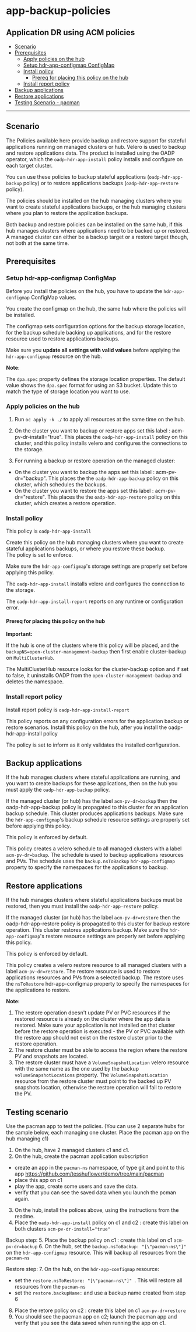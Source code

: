 # app-backup-policies
Application DR using ACM policies 
------

- [Scenario](#scenario)
- [Prerequisites](#prerequisites)
  - [Apply policies on the hub](#apply-policies-on-the-hub)
  - [Setup hdr-app-configmap ConfigMap](#setup-hdr-app-configmap-configmap)
  - [Install policy](#install-policy)
    - [Prereq for placing this policy on the hub](#prereq-for-placing-this-policy-on-the-hub)
  - [Install report policy](#install-report-policy)
- [Backup applications](#backup-applications)
- [Restore applications](#restore-applications)
- [Testing Scenario - pacman](#testing-scenario)

------

## Scenario
The Policies available here provide backup and restore support for stateful applications running on  managed clusters or hub. Velero is used to backup and restore applications data. The product is installed using the OADP operator, which the `oadp-hdr-app-install` policy installs and configure on each target cluster.

You can use these policies to backup stateful applications (`oadp-hdr-app-backup` policy) or to restore applications backups (`oadp-hdr-app-restore` policy).

The policies should be installed on the hub managing clusters where you want to create stateful applications backups, or the hub managing clusters where you plan to restore the application backups. 

Both backup and restore policies can be installed on the same hub, if this hub manages clusters where applications need to be backed up or restored. A managed cluster can either be a backup target or a restore target though, not both at the same time. 


## Prerequisites


### Setup hdr-app-configmap ConfigMap

Before you install the policies on the hub, you have to update the `hdr-app-configmap` ConfigMap values. 

You create the configmap on the hub, the same hub where the policies will be installed.

The configmap sets configuration options for the backup storage location, for the backup schedule backing up applications, and for the restore resource used to restore applications backups.

Make sure you <b>update all settings with valid values</b> before applying the `hdr-app-configmap` resource on the hub.

<b>Note</b>:

The `dpa.spec` property defines the storage location properties. The default value shows the `dpa.spec` format for using an S3 bucket. Update this to match the type of storage location you want to use.


### Apply policies on the hub

1. Run `oc apply -k ./` to apply all resources at the same time on the hub. 

2. On the cluster you want to backup or restore apps set this label : acm-pv-dr-install="true". 
This places the `oadp-hdr-app-install` policy on this cluster, and this policy installs velero and configures the connections to the storage.

3. For running a backup or restore operation on the managed cluster:
  - On the cluster you want to backup the apps set this label : acm-pv-dr="backup". 
This places the the `oadp-hdr-app-backup` policy on this cluster, which schedules the backups.
  - On the cluster you want to restore the apps set this label : acm-pv-dr="restore". 
This places the the `oadp-hdr-app-restore` policy on this cluster, which creates a restore operation.


### Install policy 


This policy is `oadp-hdr-app-install` 

Create this policy on the hub managing clusters where you want to create stateful applications backups,
or where you restore these backup.  
The policy is set to enforce.

Make sure the `hdr-app-configmap`'s storage settings are properly set before applying this policy.

The  `oadp-hdr-app-install` installs velero and configures the connection to the storage.

The  `oadp-hdr-app-install-report` reports on any runtime or configuration error.

#### Prereq for placing this policy on the hub


<b>Important:</b>

If the hub is one of the clusters where this policy will be placed, and the `backupNS=open-cluster-management-backup` then first enable cluster-backup on `MultiClusterHub`. 

The MultiClusterHub resource looks for the cluster-backup option and if set to false, it uninstalls OADP from the `open-cluster-management-backup` and deletes the namespace.


### Install report policy

Install report policy is `oadp-hdr-app-install-report` 


This policy reports on any configuration errors for the application backup or restore scenarios.
Install this policy on the hub, after you install the oadp-hdr-app-install policy

The policy is set to inform as it only validates the installed configuration.

## Backup applications

If the hub manages clusters where stateful applications are running, and you want to create backups for these applications, then on the hub you must apply the `oadp-hdr-app-backup` policy.


If the managed cluster (or hub) has the label `acm-pv-dr=backup` then the oadp-hdr-app-backup policy 
is propagated to this cluster for an application backup schedule. This cluster produces applications backups.
Make sure the `hdr-app-configmap`'s backup schedule resource settings are properly set before applying this policy.

This policy is enforced by default.

This policy creates a velero schedule to all managed clusters with a label `acm-pv-dr=backup`.
The schedule is used to backup applications resources and PVs.
The schedule uses the `backup.nsToBackup` `hdr-app-configmap` property to specify the namespaces for the applications to backup. 


## Restore applications

If the hub manages clusters where stateful applications backups must be restored, then you must install the `oadp-hdr-app-restore` policy.

If the managed cluster (or hub) has the label `acm-pv-dr=restore` then the oadp-hdr-app-restore policy 
is propagated to this cluster for backup restore operation. This cluster restores applications backup.
Make sure the `hdr-app-configmap`'s restore resource settings are properly set before applying this policy.

This policy is enforced by default.

This policy creates a velero restore resource to all managed clusters 
with a label `acm-pv-dr=restore`. The restore resource is used to restore applications resources and PVs
from a selected backup.
The restore uses the `nsToRestore` hdr-app-configmap property to specify the namespaces for the applications to restore.


<b>Note:</b>
1. The restore operation doesn't update PV or PVC resources if the restored resource is already on the cluster where the app data is restored. Make sure your application is not installed on that cluster before the restore operation is executed - the PV or PVC available with the restore app should not exist on the restore cluster prior to the restore operation.
2. The restore cluster must be able to access the region where the restore PV and snapshots are located.
3. The restore cluster must have a `VolumeSnapshotLocation` velero resource with the same name as the one used by the backup `volumeSnapshotLocations` property. The `VolumeSnapshotLocation` resource from the restore cluster must point to the backed up PV snapshots location, otherwise the restore operation will fail to restore the PV.



## Testing scenario

Use the pacman app to test the policies. (You can use 2 separate hubs for the sample below, each managing one cluster. Place the pacman app on the hub managing c1)

1. On the hub, have 2 managed clusters c1 and c1.
2. On the hub, create the pacman application subscription 
- create an app in the `pacman-ns` namespace, of type git and point to this app https://github.com/tesshuflower/demo/tree/main/pacman
- place this app on c1
- play the app, create some users and save the data.
- verify that you can see the saved data when you launch the pcman again.
3. On the hub, install the polices above, using the instructions from the readme. 
4. Place the `oadp-hdr-app-install` policy on c1 and c2 : create this label on both clusters `acm-pv-dr-install="true"`

Backup step:
5. Place the backup policy on c1 : create this label on c1 `acm-pv-dr=backup`
6. On the hub, set the `backup.nsToBackup: "[\"pacman-ns\"]" ` on the `hdr-app-configmap` resource. This will backup all resources from the `pacman-ns`


Restore step:
7. On the hub, on the `hdr-app-configmap` resource:
- set the `restore.nsToRestore: "[\"pacman-ns\"]" `. This will restore all resources from the `pacman-ns`
- set the `restore.backupName:` and use a backup name created from step 6
8. Place the retore policy on c2 : create this label on c1 `acm-pv-dr=restore`
9. You should see the pacman app on c2; launch the pacman app and verify that you see the data saved when running the app on c1.